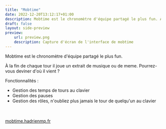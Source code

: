 ```yaml
---
title: "Mobtime"
date: 2022-12-20T13:12:17+01:00
description: Mobtime est le chronomètre d'équipe partagé le plus fun. À la fin de chaque tour il joue un extrait de musique ou de meme. Pourrez-vous deviner d'où il vient ?
draft: false
layout: side-preview
preview:
    url: preview.png
    description: Capture d'écran de l'interface de mobtime
---
```

Mobtime est le chronomètre d'équipe partagé le plus fun. 

À la fin de chaque tour il joue un extrait de musique ou de meme. Pourrez-vous deviner d'où il vient ?

Fonctionnalités :
- Gestion des temps de tours au clavier
- Gestion des pauses
- Gestion des rôles, n'oubliez plus jamais le tour de quelqu'un au clavier  


<br />
<br />
<a href="https://mobtime.hadrienmp.fr" class="cta" target="_blank">mobtime.hadrienmp.fr</a>